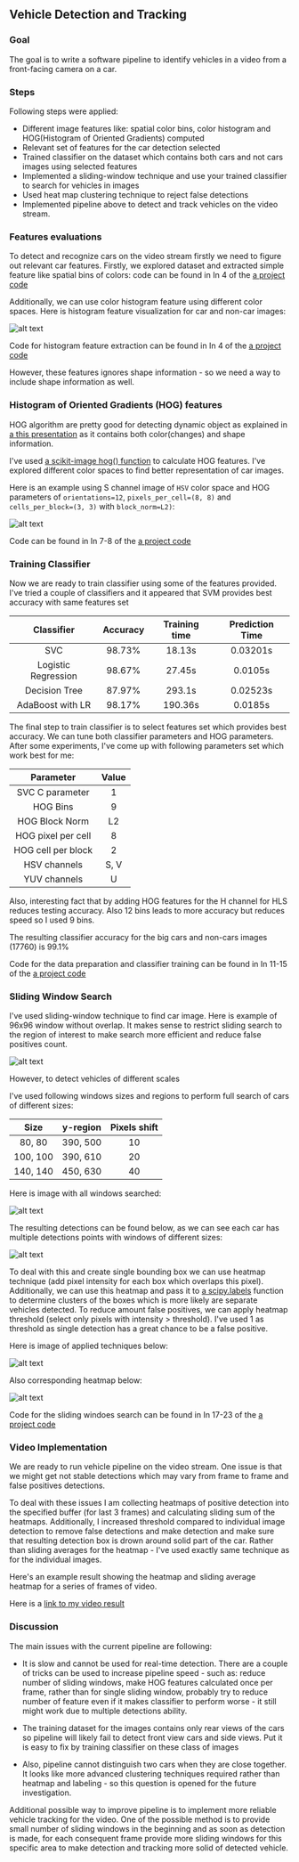 ## Vehicle Detection and Tracking


### Goal
The goal is to write a software pipeline to identify vehicles in a video from a front-facing camera on a car. 


### Steps
Following steps were applied:

* Different image features like: spatial color bins, color histogram and HOG(Histogram of Oriented Gradients) computed 
* Relevant set of features for the car detection selected
* Trained classifier on the dataset which contains both cars and not cars images using selected features
* Implemented a sliding-window technique and use your trained classifier to search for vehicles in images
* Used heat map clustering technique to reject false detections  
* Implemented pipeline above to detect and track vehicles on the video stream.
 
[//]: # (Image References)
[image1]: ./output_images/histogram.png
[image2]: ./output_images/heatmap.png
[image3]: ./output_images/hog.png
[image4]: ./output_images/windows_search.png
[image5]: ./output_images/multiple_windows_search.png
[image6]: ./output_images/multiple_detections.png
[image7]: ./output_images/single_detection.png
[image8]: ./output_images/video.png
[video1]: ./project_video.mp4


### Features evaluations

To detect and recognize cars on the video stream firstly we need to figure out relevant car features. Firstly, we explored dataset and extracted simple feature like spatial bins of colors: code can be found in In 4 of the [a project code](sdc-vehicle-detection-and-tracking.ipynb)

Additionally, we can use color histogram feature using different color spaces. Here is histogram feature visualization for car and non-car images:

![alt text][image1]

Code for histogram feature extraction can be found in In 4 of the [a project code](sdc-vehicle-detection-and-tracking.ipynb)

However, these features ignores shape information - so we need a way to include shape information as well. 

### Histogram of Oriented Gradients (HOG) features

HOG algorithm are pretty good for detecting dynamic object as explained in [a this presentation](https://www.youtube.com/watch?v=7S5qXET179I) as it contains both color(changes) and shape information.

I've used [a scikit-image hog() function](http://scikit-image.org/docs/dev/auto_examples/features_detection/plot_hog.html) to calculate HOG features. I've explored different color spaces to find better representation of car images.

Here is an example using S channel image of `HSV` color space and HOG parameters of `orientations=12`, `pixels_per_cell=(8, 8)` and `cells_per_block=(3, 3)` with `block_norm=L2)`:

![alt text][image3]

Code can be found in In 7-8 of the [a project code](sdc-vehicle-detection-and-tracking.ipynb)

### Training Classifier 

Now we are ready to train classifier using some of the features provided. I've tried a couple of classifiers and it appeared that SVM provides best accuracy with same features set

| Classifier         | Accuracy      | Training time | Prediction Time |
|:-------------------:|:-------------:|:-------------:| :--------------: 
| SVC                 | 98.73%        |  18.13s       | 0.03201s       |
| Logistic Regression | 98.67%        |  27.45s       | 0.0105s        |
| Decision Tree       | 87.97%        |  293.1s       | 0.02523s       |
| AdaBoost with LR    | 98.17%        |  190.36s      | 0.0185s        |

The final step to train classifier is to select features set which provides best accuracy. We can tune both classifier parameters and HOG parameters. After some experiments, I've come up with following parameters set which work best for me:


| Parameter           | Value         | 
|:-------------------:|:-------------:|
| SVC C parameter     | 1             | 
| HOG Bins            | 9             | 
| HOG Block Norm      | L2            | 
| HOG pixel per cell  | 8             |
| HOG cell per block  | 2             |
| HSV channels        | S, V          |
| YUV channels        | U             |

Also, interesting fact that by adding HOG features for the H channel for HLS reduces testing accuracy. Also 12 bins leads to more accuracy but reduces speed so I used 9 bins.

The resulting classifier accuracy for the big cars and non-cars images (17760) is 99.1%

Code for the data preparation and classifier training can be found in In 11-15 of the [a project code](sdc-vehicle-detection-and-tracking.ipynb)

### Sliding Window Search

I've used sliding-window technique to find car image. Here is example of 96x96 window without overlap. It makes sense to restrict sliding search to the region of interest to make search more efficient and reduce false positives count.

![alt text][image4]

However, to detect vehicles of different scales 

I've used following windows sizes and regions to perform full search of cars of different sizes:

| Size          | y-region      |  Pixels shift |
|:-------------:|:-------------:|:-------------:| 
| 80, 80        | 390, 500      |  10           |
| 100, 100      | 390, 610      |  20           |
| 140, 140      | 450, 630      |  40           |

Here is image with all windows searched:

![alt text][image5]

The resulting detections can be found below, as we can see each car has multiple detections points with windows of different sizes:

![alt text][image6]

To deal with this and create single bounding box we can use heatmap technique (add pixel intensity for each box which overlaps this pixel). Additionally, we can use this heatmap and pass it to [a scipy.labels]('https://docs.scipy.org/doc/scipy-0.16.0/reference/generated/scipy.ndimage.measurements.label.html) function to determine clusters of the boxes which is more likely are separate vehicles detected. To reduce amount false positives, we can apply heatmap threshold (select only pixels with intensity > threshold). I've used 1 as threshold as single detection has a great chance to be a false positive.

Here is image of applied techniques below:

![alt text][image7]

Also corresponding heatmap below:

![alt text][image2]

Code for the sliding windoes search can be found in In 17-23 of the [a project code](sdc-vehicle-detection-and-tracking.ipynb)

### Video Implementation

We are ready to run vehicle pipeline on the video stream. One issue is that we might get not stable detections which may vary from frame to frame and false positives detections.

To deal with these issues I am collecting heatmaps of positive detection into the specified buffer (for last 3 frames) and calculating sliding sum of the heatmaps. Additionally, I increased threshold compared to individual image detection to remove false detections and make detection and make sure that resulting detection box is drown around solid part of the car. Rather than sliding averages for the heatmap - I've used exactly same technique as for the individual images.  

Here's an example result showing the heatmap and sliding average heatmap for a series of frames of video.

Here is a [link to my video result](./project_video_updated.mp4)

### Discussion

The main issues with the current pipeline are following:

* It is slow and cannot be used for real-time detection. There are a couple of tricks can be used to increase pipeline speed - such as: reduce number of sliding windows, make HOG features calculated once per frame, rather than for single sliding window, probably try to reduce number of feature even if it makes classifier to perform worse - it still might work due to multiple detections ability.
 
* The training dataset for the images contains only rear views of the cars so pipeline will likely fail to detect front view cars and side views. Put it is easy to fix by training classifier on these class of images 

* Also, pipeline cannot distinguish two cars when they are close together. It looks like more advanced clustering techniques required rather than heatmap and labeling - so this question is opened for the future investigation.

Additional possible way to improve pipeline is to implement more reliable vehicle tracking for the video. One of the possible method is to provide small number of sliding windows in the beginning and as soon as detection is made, for each consequent frame provide more sliding windows for this specific area to make detection and tracking more solid of detected vehicle.   



